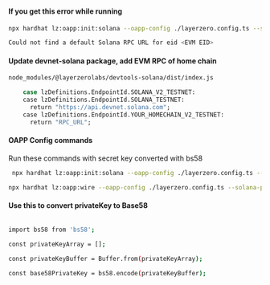 ### 

#### If you get this error while running 
```bash
npx hardhat lz:oapp:init:solana --oapp-config ./layerzero.config.ts --solana-secret-key ""
```
```bash
Could not find a default Solana RPC URL for eid <EVM EID> 
```

#### Update devnet-solana package, add EVM RPC of home chain
```bash
node_modules/@layerzerolabs/devtools-solana/dist/index.js
```
```bash
    case lzDefinitions.EndpointId.SOLANA_V2_TESTNET:
    case lzDefinitions.EndpointId.SOLANA_TESTNET:
      return "https://api.devnet.solana.com";
    case lzDefinitions.EndpointId.YOUR_HOMECHAIN_V2_TESTNET:
      return "RPC_URL";
  ```


#### OAPP Config commands

Run these commands with secret key converted with bs58

```bash
 npx hardhat lz:oapp:init:solana --oapp-config ./layerzero.config.ts --solana-secret-key ""

npx hardhat lz:oapp:wire --oapp-config ./layerzero.config.ts --solana-program-id A4zv2BfhBBet6b545PGtHzncj16if43zdCDjfKFpkhNs --solana-secret-key ""
```

#### Use this to convert privateKey to Base58
```bash

import bs58 from 'bs58';

const privateKeyArray = [];

const privateKeyBuffer = Buffer.from(privateKeyArray);

const base58PrivateKey = bs58.encode(privateKeyBuffer);
```